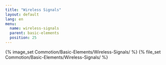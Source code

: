 ```yaml
---
title: "Wireless Signals"
layout: default
lang: en
menu:
  name: wireless-signals
  parent: basic-elements
  position: 25
---
```

{% image_set Commotion/Basic-Elements/Wireless-Signals/ %}
{% file_set Commotion/Basic-Elements/Wireless-Signals/ %}
